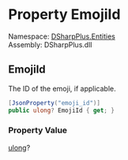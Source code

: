 # Property EmojiId

Namespace: [DSharpPlus.Entities](DSharpPlus.Entities.md)  
Assembly: DSharpPlus.dll

## <a id="DSharpPlus_Entities_DefaultReaction_EmojiId"></a>EmojiId

The ID of the emoji, if applicable.

```csharp
[JsonProperty("emoji_id")]
public ulong? EmojiId { get; }
```

### Property Value

[ulong](https://learn.microsoft.com/dotnet/api/system.uint64)?

